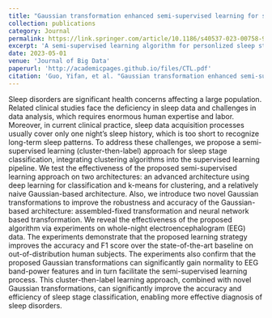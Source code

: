 ```yaml
---
title: "Gaussian transformation enhanced semi-supervised learning for sleep stage classification"
collection: publications
category: Journal
permalink: https://link.springer.com/article/10.1186/s40537-023-00758-9
excerpt: 'A semi-supervised learning algorithm for personlized sleep stage classification.'
date: 2023-05-01
venue: 'Journal of Big Data'
paperurl: 'http://academicpages.github.io/files/CTL.pdf'
citation: 'Guo, Yifan, et al. "Gaussian transformation enhanced semi-supervised learning for sleep stage classification." Journal of Big Data 10.1 (2023): 79.'
---
```

Sleep disorders are significant health concerns affecting a large population. Related clinical studies face the deficiency in sleep data and challenges in data analysis, which requires enormous human expertise and labor. Moreover, in current clinical practice, sleep data acquisition processes usually cover only one night’s sleep history, which is too short to recognize long-term sleep patterns. To address these challenges, we propose a semi-supervised learning (cluster-then-label) approach for sleep stage classification, integrating clustering algorithms into the supervised learning pipeline. We test the effectiveness of the proposed semi-supervised learning approach on two architectures: an advanced architecture using deep learning for classification and k-means for clustering, and a relatively naive Gaussian-based architecture. Also, we introduce two novel Gaussian transformations to improve the robustness and accuracy of the Gaussian-based architecture: assembled-fixed transformation and neural network based transformation. We reveal the effectiveness of the proposed algorithm via experiments on whole-night electroencephalogram (EEG) data. The experiments demonstrate that the proposed learning strategy improves the accuracy and F1 score over the state-of-the-art baseline on out-of-distribution human subjects. The experiments also confirm that the proposed Gaussian transformations can significantly gain normality to EEG band-power features and in turn facilitate the semi-supervised learning process. This cluster-then-label learning approach, combined with novel Gaussian transformations, can significantly improve the accuracy and efficiency of sleep stage classification, enabling more effective diagnosis of sleep disorders.
